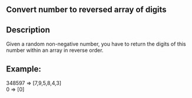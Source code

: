 ## Convert number to reversed array of digits

## Description

Given a random non-negative number, you have to return the digits of this number within an array in reverse order.

## Example:

348597 => [7,9,5,8,4,3]  
0 => [0]  